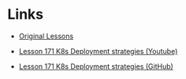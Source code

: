 
# Links
- [Original Lessons](https://github.com/antonputra/tutorials/tree/main/lessons)

- [Lesson 171 K8s Deployment strategies (Youtube)](https://www.youtube.com/watch?v=lxc4EXZOOvE)
- [Lesson 171 K8s Deployment strategies (GitHub)](https://github.com/antonputra/tutorials/tree/main/lessons/171)